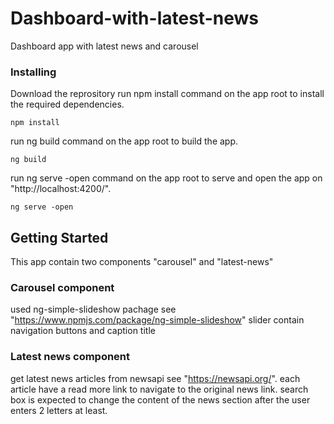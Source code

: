 # Dashboard-with-latest-news
Dashboard app with latest news and carousel

### Installing

Download the reprository
run npm install command on the app root to install the required dependencies.

```
npm install
```

run ng build command on the app root to build the app.

```
ng build
```

run ng serve -open command on the app root to serve and open the app on "http://localhost:4200/".

```
ng serve -open
```

## Getting Started

This app contain two components "carousel" and "latest-news"

### Carousel component

used ng-simple-slideshow pachage see "https://www.npmjs.com/package/ng-simple-slideshow"
slider contain navigation buttons and caption title

### Latest news component

get latest news articles from newsapi see "https://newsapi.org/".
each article have a read more link to navigate to the original news link.
search box is expected to change the content of the news section after the user enters 2 letters at least.
